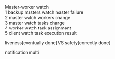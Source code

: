 Master-worker watch  
1 backup masters watch master failure  
2 master watch workers change  
3 master watch tasks change  
4 worker watch task assignment  
5 client watch task execution result

liveness[eventually done] VS safety[correctly done]

notification multi